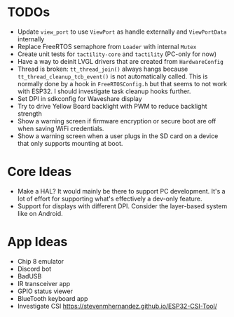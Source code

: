 # TODOs
- Update `view_port` to use `ViewPort` as handle externally and `ViewPortData` internally
- Replace FreeRTOS semaphore from `Loader` with internal `Mutex`
- Create unit tests for `tactility-core` and `tactility` (PC-only for now)
- Have a way to deinit LVGL drivers that are created from `HardwareConfig`
- Thread is broken: `tt_thread_join()` always hangs because `tt_thread_cleanup_tcb_event()`
is not automatically called. This is normally done by a hook in `FreeRTOSConfig.h`
but that seems to not work with ESP32. I should investigate task cleanup hooks further.
- Set DPI in sdkconfig for Waveshare display
- Try to drive Yellow Board backlight with PWM to reduce backlight strength
- Show a warning screen if firmware encryption or secure boot are off when saving WiFi credentials.
- Show a warning screen when a user plugs in the SD card on a device that only supports mounting at boot.
 
# Core Ideas
- Make a HAL? It would mainly be there to support PC development. It's a lot of effort for supporting what's effectively a dev-only feature.
- Support for displays with different DPI. Consider the layer-based system like on Android.

# App Ideas
- Chip 8 emulator
- Discord bot
- BadUSB
- IR transceiver app
- GPIO status viewer
- BlueTooth keyboard app
- Investigate CSI https://stevenmhernandez.github.io/ESP32-CSI-Tool/